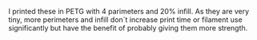 I printed these in PETG with 4 parimeters and 20% infill.
As they are very tiny, more perimeters and infill don´t increase print time or filament use significantly but have the benefit of probably giving them more strength.
